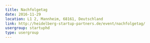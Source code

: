 ```yaml
---
title: Nachfolgetag
date: 2016-11-29
location: L1 2, Mannheim, 68161, Deutschland
link: http://heidelberg-startup-partners.de/event/nachfolgetag/
usergroup: startuphd
type: usergroup
---
```

